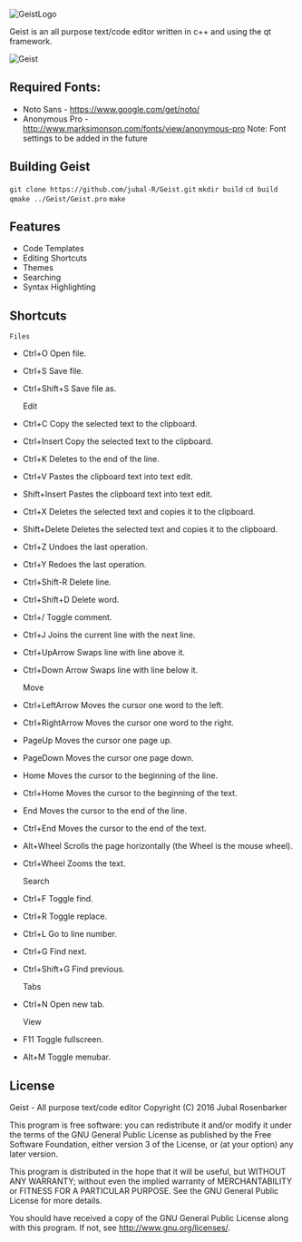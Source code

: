 ![GeistLogo](https://github.com/jubal-R/Geist/blob/master/icons/geistlogo.png)

Geist is an all purpose text/code editor written in c++ and using the qt framework.

![Geist](https://github.com/jubal-R/Geist/blob/master/Screenshots/geist.png)

## Required Fonts:
- Noto Sans - https://www.google.com/get/noto/
- Anonymous Pro - http://www.marksimonson.com/fonts/view/anonymous-pro
Note: Font settings to be added in the future

## Building Geist
`git clone https://github.com/jubal-R/Geist.git`
`mkdir build`
`cd build`
`qmake ../Geist/Geist.pro`
`make`

## Features
- Code Templates
- Editing Shortcuts
- Themes
- Searching
- Syntax Highlighting

## Shortcuts

	Files
- Ctrl+O            Open file.
- Ctrl+S	           Save file.
- Ctrl+Shift+S      Save file as.

	Edit
- Ctrl+C            Copy the selected text to the clipboard.
- Ctrl+Insert       Copy the selected text to the clipboard.
- Ctrl+K            Deletes to the end of the line.
- Ctrl+V            Pastes the clipboard text into text edit.
- Shift+Insert      Pastes the clipboard text into text edit.
- Ctrl+X            Deletes the selected text and copies it to the clipboard.
- Shift+Delete      Deletes the selected text and copies it to the clipboard.
- Ctrl+Z            Undoes the last operation.
- Ctrl+Y            Redoes the last operation.
- Ctrl+Shift-R      Delete line.
- Ctrl+Shift+D      Delete word.
- Ctrl+/            Toggle comment.
- Ctrl+J            Joins the current line with the next line.
- Ctrl+UpArrow      Swaps line with line above it.
- Ctrl+Down Arrow   Swaps line with line below it.

	Move
- Ctrl+LeftArrow    Moves the cursor one word to the left.
- Ctrl+RightArrow   Moves the cursor one word to the right.
- PageUp            Moves the cursor one page up.
- PageDown          Moves the cursor one page down.
- Home              Moves the cursor to the beginning of the line.
- Ctrl+Home         Moves the cursor to the beginning of the text.
- End               Moves the cursor to the end of the line.
- Ctrl+End          Moves the cursor to the end of the text.
- Alt+Wheel         Scrolls the page horizontally (the Wheel is the mouse wheel).
- Ctrl+Wheel        Zooms the text.

	Search
- Ctrl+F           Toggle find.
- Ctrl+R           Toggle replace.
- Ctrl+L           Go to line number.
- Ctrl+G           Find next.
- Ctrl+Shift+G     Find previous.

	Tabs
- Ctrl+N           Open new tab.

	View
- F11              Toggle fullscreen.
- Alt+M            Toggle menubar.

## License
Geist - All purpose text/code editor
Copyright (C) 2016  Jubal Rosenbarker

This program is free software: you can redistribute it and/or modify
it under the terms of the GNU General Public License as published by
the Free Software Foundation, either version 3 of the License, or
(at your option) any later version.

This program is distributed in the hope that it will be useful,
but WITHOUT ANY WARRANTY; without even the implied warranty of
MERCHANTABILITY or FITNESS FOR A PARTICULAR PURPOSE.  See the
GNU General Public License for more details.

You should have received a copy of the GNU General Public License
along with this program.  If not, see <http://www.gnu.org/licenses/>.
